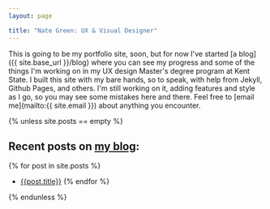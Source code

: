```yaml
---
layout: page

title: "Nate Green: UX & Visual Designer"
---
```


This is going to be my portfolio site, soon, but for now I've started [a blog]({{ site.base_url }}/blog) where you can see my progress and some of the things I'm working on in my UX design Master's degree program at Kent State. I built this site with my bare hands, so to speak, with help from Jekyll, Github Pages, and others. I'm still working on it, adding features and style as I go, so you may see some mistakes here and there. Feel free to [email me](mailto:{{ site.email }}) about anything you encounter.

{% unless site.posts == empty %}

## Recent posts on [my blog](/blog):

{% for post in site.posts %}
- [{{post.title}}]({{post.url}})
{% endfor %}

{% endunless %}